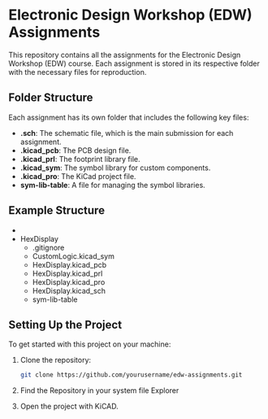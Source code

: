 # Electronic Design Workshop (EDW) Assignments

This repository contains all the assignments for the Electronic Design Workshop (EDW) course. Each assignment is stored in its respective folder with the necessary files for reproduction.

## Folder Structure

Each assignment has its own folder that includes the following key files:

- **.sch**: The schematic file, which is the main submission for each assignment.
- **.kicad_pcb**: The PCB design file.
- **.kicad_prl**: The footprint library file.
- **.kicad_sym**: The symbol library for custom components.
- **.kicad_pro**: The KiCad project file.
- **sym-lib-table**: A file for managing the symbol libraries.

## Example Structure
- <root Directory>
- HexDisplay  
    - .gitignore
    - CustomLogic.kicad_sym
    - HexDisplay.kicad_pcb
    - HexDisplay.kicad_prl
    - HexDisplay.kicad_pro
    - HexDisplay.kicad_sch
    - sym-lib-table

## Setting Up the Project

To get started with this project on your machine:

1. Clone the repository:
   ```bash
   git clone https://github.com/yourusername/edw-assignments.git
   ```

2. Find the Repository in your system file Explorer
3. Open the project with KiCAD.

